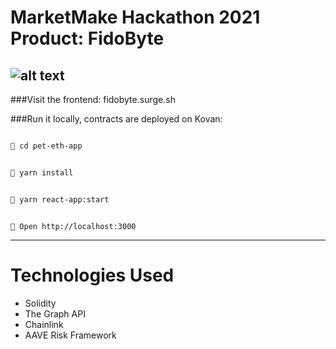 # MarketMake Hackathon 2021 Product: FidoByte

## ![alt text](https://github.com/andrewhong5297/MarketMake/FidoFlow.png?raw=true)

###Visit the frontend: fidobyte.surge.sh

###Run it locally, contracts are deployed on Kovan:

```bash

📱 cd pet-eth-app

```

```bash

📱 yarn install

```

```bash

📱 yarn react-app:start

```

```

📱 Open http://localhost:3000

```

---

# Technologies Used

- Solidity
- The Graph API
- Chainlink
- AAVE Risk Framework
